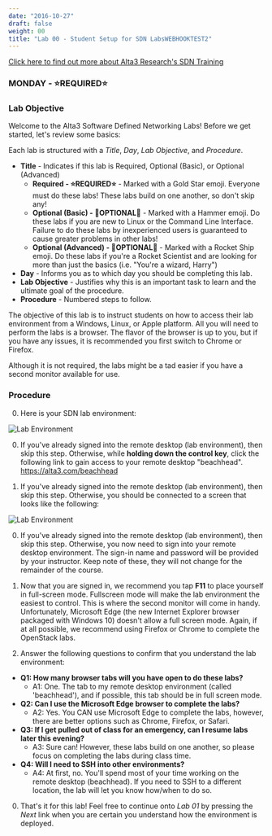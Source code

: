 ```yaml
---
date: "2016-10-27"
draft: false
weight: 00
title: "Lab 00 - Student Setup for SDN LabsWEBHOOKTEST2"
---
```

[Click here to find out more about Alta3 Research's SDN Training](https://alta3.com/courses/sdn)
### MONDAY - &#x2B50;REQUIRED&#x2B50;

### Lab Objective

Welcome to the Alta3 Software Defined Networking Labs! Before we get started, let's review some basics:

Each lab is structured with a *Title*, *Day*, *Lab Objective*, and *Procedure*.

   - **Title** - Indicates if this lab is Required, Optional (Basic), or Optional (Advanced)
      - **Required - &#x2B50;REQUIRED&#x2B50;** - Marked with a Gold Star emoji. Everyone must do these labs! These labs build on one another, so don't skip any!
      - **Optional (Basic) - &#x1F528;OPTIONAL&#x1F528;** - Marked with a Hammer emoji. Do these labs if you are new to Linux or the Command Line Interface. Failure to do these labs by inexperienced users is guaranteed to cause greater problems in other labs!
      - **Optional (Advanced) - &#x1F680;OPTIONAL&#x1F680;** - Marked with a Rocket Ship emoji. Do these labs if you're a Rocket Scientist and are looking for more than just the basics (i.e. "You're a wizard, Harry")
   - **Day** - Informs you as to which day you should be completing this lab. 
   - **Lab Objective** - Justifies why this is an important task to learn and the ultimate goal of the procedure.
   - **Procedure** - Numbered steps to follow.

The objective of this lab is to instruct students on how to access their lab environment from a Windows, Linux, or Apple platform. All you will need to perform the labs is a browser. The flavor of the browser is up to you, but if you have any issues, it is recommended you first switch to Chrome or Firefox.

Although it is not required, the labs might be a tad easier if you have a second monitor available for use.

### Procedure

0. Here is your SDN lab environment: 

  ![Lab Environment](https://alta3.com/labs/images/alta3_lab_00_openstack_desktop.png)

0. If you've already signed into the remote desktop (lab environment), then skip this step. Otherwise, while **holding down the control key**, click the following link to gain access to your remote desktop "beachhead". https://alta3.com/beachhead
    
0. If you've already signed into the remote desktop (lab environment), then skip this step. Otherwise, you should be connected to a screen that looks like the following:

  ![Lab Environment](https://alta3.com/labs/images/alta3_lab_00_a_lab_desktop_signin.png)

0. If you've already signed into the remote desktop (lab environment), then skip this step. Otherwise, you now need to sign into your remote desktop environment. The sign-in name and password will be provided by your instructor. Keep note of these, they will not change for the remainder of the course.

0. Now that you are signed in, we recommend you tap **F11** to place yourself in full-screen mode. Fullscreen mode will make the lab environment the easiest to control. This is where the second monitor will come in handy. Unfortunately, Microsoft Edge (the new Internet Explorer browser packaged with Windows 10) doesn't allow a full screen mode. Again, if at all possible, we recommend using Firefox or Chrome to complete the OpenStack labs.
 
0. Answer the following questions to confirm that you understand the lab environment:
  - **Q1: How many browser tabs will you have open to do these labs?**
    - A1: One. The tab to my remote desktop environment (called 'beachhead'), and if possible, this tab should be in full screen mode.
  - **Q2: Can I use the Microsoft Edge browser to complete the labs?**
    - A2: Yes. You CAN use Microsoft Edge to complete the labs, however, there are better options such as Chrome, Firefox, or Safari.
  - **Q3: If I get pulled out of class for an emergency, can I resume labs later this evening?**
    - A3: Sure can! However, these labs build on one another, so please focus on completing the labs during class time.
  - **Q4: Will I need to SSH into other environments?**
    - A4: At first, no. You'll spend most of your time working on the remote desktop (beachhead). If you need to SSH to a different location, the lab will let you know how/when to do so.
    
0. That's it for this lab! Feel free to continue onto *Lab 01* by pressing the *Next* link when you are certain you understand how the environment is deployed.
